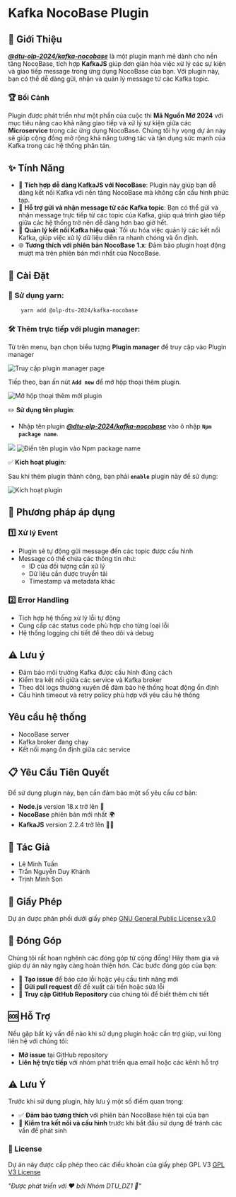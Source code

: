 # Kafka NocoBase Plugin

## 🌟 Giới Thiệu
_**[@dtu-olp-2024/kafka-nocobase](https://www.npmjs.com/package/@dtu-olp-2024/kafka-nocobase)**_ là một plugin mạnh mẽ dành cho nền tảng NocoBase, tích hợp **KafkaJS** giúp đơn giản hóa việc xử lý các sự kiện và giao tiếp message trong ứng dụng NocoBase của bạn. Với plugin này, bạn có thể dễ dàng gửi, nhận và quản lý message từ các Kafka topic.

### 🏆 Bối Cảnh
Plugin được phát triển như một phần của cuộc thi **Mã Nguồn Mở 2024** với mục tiêu nâng cao khả năng giao tiếp và xử lý sự kiện giữa các **Microservice** trong các ứng dụng NocoBase. Chúng tôi hy vọng dự án này sẽ giúp cộng đồng mở rộng khả năng tương tác và tận dụng sức mạnh của Kafka trong các hệ thống phân tán.

## ✨ Tính Năng
- 🔗 **Tích hợp dễ dàng KafkaJS với NocoBase**: Plugin này giúp bạn dễ dàng kết nối Kafka với nền tảng NocoBase mà không cần cấu hình phức tạp.
- 📩 **Hỗ trợ gửi và nhận message từ các Kafka topic**: Bạn có thể gửi và nhận message trực tiếp từ các topic của Kafka, giúp quá trình giao tiếp giữa các hệ thống trở nên dễ dàng hơn bao giờ hết.
- 🔧 **Quản lý kết nối Kafka hiệu quả**: Tối ưu hóa việc quản lý các kết nối Kafka, giúp việc xử lý dữ liệu diễn ra nhanh chóng và ổn định.
- 🌐 **Tương thích với phiên bản NocoBase 1.x**: Đảm bảo plugin hoạt động mượt mà trên phiên bản mới nhất của NocoBase.

## 🚀 **Cài Đặt**

### 🔧 **Sử dụng yarn:**
```bash 
    yarn add @olp-dtu-2024/kafka-nocobase 
```

### 🛠️ **Thêm trực tiếp với plugin manager:**

Từ trên menu, bạn chọn biểu tượng **Plugin manager** để truy cập vào Plugin manager

![Truy cập plugin manager page](image-3.png) 

Tiếp theo, bạn ấn nút **`Add new`** để mở hộp thoại thêm plugin.

![Mở hộp thoại thêm mới plugin](image-4.png)

  ✏️ **Sử dụng tên plugin**: 
  - Nhập tên plugin _**[@dtu-olp-2024/kafka-nocobase](https://www.npmjs.com/package/@dtu-olp-2024/kafka-nocobase)**_ vào ô nhập **`Npm package name`**.

![](image-7.png)
![Điền tên plugin vào Npm package name](image-31.png)

  ✅ **Kích hoạt plugin**:

Sau khi thêm plugin thành công, bạn phải **`enable`** plugin này để sử dụng:

![Kích hoạt plugin](image-32.png)

## 🚀 **Phương pháp áp dụng**

### 1️⃣ Xử lý Event

- Plugin sẽ tự động gửi message đến các topic được cấu hình
- Message có thể chứa các thông tin như:
  - ID của đối tượng cần xử lý
  - Dữ liệu cần được truyền tải
  - Timestamp và metadata khác

### 2️⃣ Error Handling

- Tích hợp hệ thống xử lý lỗi tự động
- Cung cấp các status code phù hợp cho từng loại lỗi
- Hệ thống logging chi tiết để theo dõi và debug

## ⚠️ Lưu ý

- Đảm bảo môi trường Kafka được cấu hình đúng cách
- Kiểm tra kết nối giữa các service và Kafka broker
- Theo dõi logs thường xuyên để đảm bảo hệ thống hoạt động ổn định
- Cấu hình timeout và retry policy phù hợp với yêu cầu hệ thống

## Yêu cầu hệ thống

- NocoBase server
- Kafka broker đang chạy
- Kết nối mạng ổn định giữa các service

## 📋 Yêu Cầu Tiên Quyết
Để sử dụng plugin này, bạn cần đảm bảo một số yêu cầu cơ bản:
- **Node.js** version 18.x trở lên 🚀
- **NocoBase** phiên bản mới nhất 🌍
- **KafkaJS** version 2.2.4 trở lên 🧑‍💻
## 👥 Tác Giả
- Lê Minh Tuấn
- Trần Nguyễn Duy Khánh
- Trịnh Minh Son

## 📄 Giấy Phép
Dự án được phân phối dưới giấy phép [GNU General Public License v3.0 ](https://github.com/olp-dtu-2024/DTU-GreenHope/blob/main/LICENCE)
## 🤝 Đóng Góp
Chúng tôi rất hoan nghênh các đóng góp từ cộng đồng! Hãy tham gia và giúp dự án này ngày càng hoàn thiện hơn. Các bước đóng góp của bạn:

- 📝 **Tạo issue** để báo cáo lỗi hoặc yêu cầu tính năng mới
- 🔄 **Gửi pull request** để đề xuất cải tiến hoặc sửa lỗi
- 📂 **Truy cập GitHub Repository** của chúng tôi để biết thêm chi tiết

## 🆘 Hỗ Trợ
Nếu gặp bất kỳ vấn đề nào khi sử dụng plugin hoặc cần trợ giúp, vui lòng liên hệ với chúng tôi:

- **Mở issue** tại GitHub repository
- **Liên hệ trực tiếp** với nhóm phát triển qua email hoặc các kênh hỗ trợ

## ⚠️ Lưu Ý
Trước khi sử dụng plugin, hãy lưu ý một số điểm quan trọng:

- ✅ **Đảm bảo tương thích** với phiên bản NocoBase hiện tại của bạn
- 🔧 **Kiểm tra kết nối và cấu hình** trước khi bắt đầu sử dụng để tránh các vấn đề phát sinh
### 📝 License
Dự án này được cấp phép theo các điều khoản của giấy phép GPL V3 [GPL V3 License](https://github.com/olp-dtu-2024/DTU-GreenHope/blob/main/LICENSE)


*"Được phát triển với ❤️ bởi Nhóm DTU_DZ1 🌟"*
